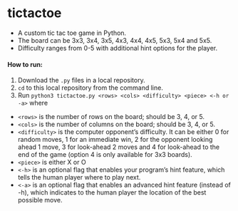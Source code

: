 # tictactoe
- A custom tic tac toe game in Python.
- The board can be 3x3, 3x4, 3x5, 4x3, 4x4, 4x5, 5x3, 5x4 and 5x5. 
- Difficulty ranges from 0-5 with additional hint options for the player.

#### How to run:
1. Download the `.py` files in a local repository.
2. `cd` to this local repository from the command line.
3. Run `python3 tictactoe.py <rows> <cols> <difficulty> <piece> <-h or -a>` where
- `<rows>` is the number of rows on the board; should be 3, 4, or 5.
- `<cols>` is the number of columns on the board; should be 3, 4, or 5.
- `<difficulty>` is the computer opponent’s difficulty. It can be either 0 for random moves, 1 for an immediate
win, 2 for the opponent looking ahead 1 move, 3 for look-ahead 2 moves and 4 for look-ahead to the end
of the game (option 4 is only available for 3x3 boards).
- `<piece>` is either X or O
- `<-h>` is an optional flag that enables your program’s hint feature, which tells the human player where to
play next.
- `<-a>` is an optional flag that enables an advanced hint feature (instead of -h), which indicates to the
human player the location of the best possible move.
